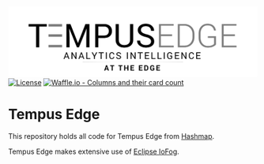 <img src="./docs/source/_images/TempusEdgeforWeb.png" alt="Tempus Edge"></img>
[![License](http://img.shields.io/:license-Apache%202-blue.svg)](http://www.apache.org/licenses/LICENSE-2.0.txt)
[![Waffle.io - Columns and their card count](https://badge.waffle.io/hashmapinc/tempus-edge.svg?columns=all)](https://waffle.io/hashmapinc/tempus-edge)

# Tempus Edge
This repository holds all code for Tempus Edge from [Hashmap](https://www.hashmapinc.com/).

Tempus Edge makes extensive use of [Eclipse IoFog](https://projects.eclipse.org/proposals/iofog).
